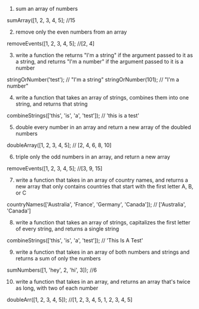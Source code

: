 1. sum an array of numbers

sumArray([1, 2, 3, 4, 5]; //15
		 
2. remove only the even numbers from an array
		 
removeEvents([1, 2, 3, 4, 5]; //[2, 4]
		 
3. write a function the returns "I'm a string" if the argument passed to it as a string, and returns "I'm a number" if the argument passed to it is a number
		 
stringOrNumber('test'); // "I'm a string"
stringOrNumber(101); // "I'm a number"

4. write a function that takes an array of strings, combines them into one string, and returns that string

combineStrings(['this', 'is', 'a', 'test']); // 'this is a test'

5. double every number in an array and return a new array of the doubled numbers

doubleArray([1, 2, 3, 4, 5]; // [2, 4, 6, 8, 10]
		 
6. triple only the odd numbers in an array, and return a new array
		 
removeEvents([1, 2, 3, 4, 5]; //[3, 9, 15]
		 
7. write a function that takes in an array of country names, and returns a new array that only contains countries that start with the first letter A, B, or C
		 
countryNames(['Australia', 'France', 'Germany', 'Canada']); // ['Australia', 'Canada']

8. write a function that takes an array of strings, capitalizes the first letter of every string, and returns a single string

combineStrings(['this', 'is', 'a', 'test']); // 'This Is A Test'

9. write a function that takes in an array of both numbers and strings and returns a sum of only the numbers

sumNumbers([1, 'hey', 2, 'hi', 3]); //6

10. write a function that takes in an array, and returns an array that's twice as long, with two of each number

doubleArr([1, 2, 3, 4, 5]); //[1, 2, 3, 4, 5, 1, 2, 3, 4, 5]

